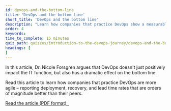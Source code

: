 ```yaml
---
id: devops-and-the-bottom-line
title: 'DevOps and the bottom line'
short_title: 'DevOps and the bottom line'
description: "Learn how companies that practice DevOps show a measurable link between IT investment and organizational performance."
order: 4
keywords:
time_to_complete: 15 minutes
quiz_path: quizzes/introduction-to-the-devops-journey/devops-and-the-bottom-line.yml
headings: [
]
---
```

In this article, Dr. Nicole Forsgren argues that DevOps doesn't just positively impact the IT function, but also has a dramatic effect on the bottom line.

Read this article to learn how companies that practice DevOps are more agile &ndash; reporting deployment, recovery, and lead time rates that are orders of magnitude better than their peers.

<a class='button radius cta' href='/assets/pdf/forsgren_article.pdf' target='_blank'>Read the article (PDF format)&nbsp;&nbsp;<i class='fa fa-file-pdf-o'></i></a>
